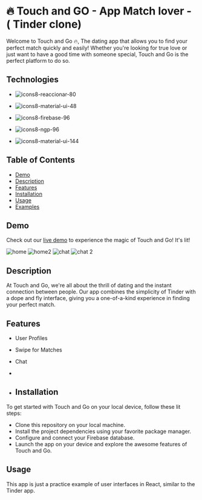 # 🔥 Touch and GO - App Match lover - ( Tinder clone)

Welcome to Touch and Go 🔥, The dating app that allows you to find your perfect match quickly and easily!
Whether you're looking for true love or just want to have a good time with someone special, Touch and Go is the perfect platform to do so.

## Technologies

- ![icons8-reaccionar-80](https://github.com/GermanPagano/Touch-and-Go/assets/80891761/1afbc081-0509-442d-9932-12f85fa645bd)

- ![icons8-material-ui-48](https://github.com/GermanPagano/Touch-and-Go/assets/80891761/b70703f5-88e9-4220-9fd9-ecfc5809dbba)
- ![icons8-firebase-96](https://github.com/GermanPagano/Touch-and-Go/assets/80891761/1eff1cf8-6d9f-45b2-8a99-e8dd4163926f)

- ![icons8-ngp-96](https://github.com/GermanPagano/Touch-and-Go/assets/80891761/df22cd08-988c-4230-aae0-66eda87b8b10)

- ![icons8-material-ui-144](https://github.com/GermanPagano/Touch-and-Go/assets/80891761/fb29f5e7-89de-472c-98fb-f56bfae737ad)


## Table of Contents

- [Demo](#demo)
- [Description](#description)
- [Features](#features)
- [Installation](#installation)
- [Usage](#usage)
- [Examples](#examples)


## Demo

Check out our [ live demo](https://touch-and-go.vercel.app/) to experience the magic of Touch and Go! It's lit!

![home](https://github.com/GermanPagano/Touch-and-Go/assets/80891761/64c5938c-bea5-4310-a772-31ac53cbf9c2)
![home2](https://github.com/GermanPagano/Touch-and-Go/assets/80891761/efdcd790-9b18-4e42-b77a-59b13d402139)
![chat](https://github.com/GermanPagano/Touch-and-Go/assets/80891761/dfd45d8e-1127-401d-b5f5-ead12095499b)
![chat 2](https://github.com/GermanPagano/Touch-and-Go/assets/80891761/cffcaa8e-e19a-4da6-816a-ce6ed1c574c1)


## Description
At Touch and Go, we're all about the thrill of dating and the instant connection between people. Our app combines the simplicity of Tinder with a dope and fly interface, giving you a one-of-a-kind experience in finding your perfect match.

## Features
- User Profiles
- Swipe for Matches
- Chat
- 

- ## Installation
To get started with Touch and Go on your local device, follow these lit steps:

- Clone this repository on your local machine.
- Install the project dependencies using your favorite package manager.
- Configure and connect your Firebase database.
- Launch the app on your device and explore the awesome features of Touch and Go.

## Usage
This app is just a practice example of user interfaces in React, similar to the Tinder app.
